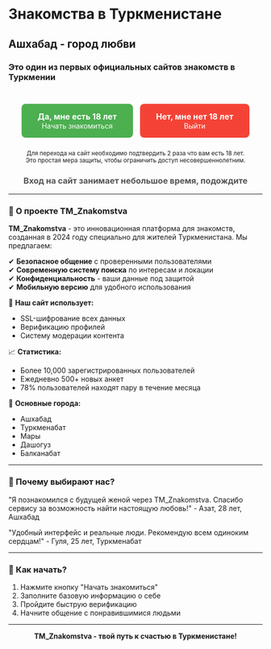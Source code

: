 # Знакомства в Туркменистане  
## Ашхабад - город любви  

### Это один из первых официальных сайтов знакомств в Туркмении  

<div align="center">
  <br>
  <a href="https://prev.affomelody.com/click?pid=113214&offer_id=25" style="display: inline-block; background-color: #4CAF50; color: white; padding: 15px 32px; text-align: center; text-decoration: none; font-size: 16px; margin: 10px 5px; cursor: pointer; border-radius: 8px; font-weight: bold;">
    Да, мне есть 18 лет<br>
    <span style="font-size: 14px; font-weight: normal;">Начать знакомиться</span>
  </a>

  <a href="#" style="display: inline-block; background-color: #f44336; color: white; padding: 15px 32px; text-align: center; text-decoration: none; font-size: 16px; margin: 10px 5px; cursor: pointer; border-radius: 8px; font-weight: bold;">
    Нет, мне нет 18 лет<br>
    <span style="font-size: 14px; font-weight: normal;">Выйти</span>
  </a>
  <br>
</div>

<p align="center">
  <small>Для перехода на сайт необходимо подтвердить 2 раза что вам есть 18 лет.<br>Это простая мера защиты, чтобы ограничить доступ несовершеннолетним.</small>
</p>

<h3 align="center" style="color: #555;">Вход на сайт занимает небольшое время, подождите</h3>

---

### 🚀 О проекте TM_Znakomstva

**TM_Znakomstva** - это инновационная платформа для знакомств, созданная в 2024 году специально для жителей Туркменистана. Мы предлагаем:

✔ **Безопасное общение** с проверенными пользователями  
✔ **Современную систему поиска** по интересам и локации  
✔ **Конфиденциальность** - ваши данные под защитой  
✔ **Мобильную версию** для удобного использования  

🔐 **Наш сайт использует:**  
- SSL-шифрование всех данных  
- Верификацию профилей  
- Систему модерации контента  

📈 **Статистика:**  
- Более 10,000 зарегистрированных пользователей  
- Ежедневно 500+ новых анкет  
- 78% пользователей находят пару в течение месяца  

📍 **Основные города:**  
- Ашхабад  
- Туркменабат  
- Мары  
- Дашогуз  
- Балканабат  

---

### 💌 Почему выбирают нас?

"Я познакомился с будущей женой через TM_Znakomstva. Спасибо сервису за возможность найти настоящую любовь!" - Азат, 28 лет, Ашхабад

"Удобный интерфейс и реальные люди. Рекомендую всем одиноким сердцам!" - Гуля, 25 лет, Туркменабат

---

### 📱 Как начать?

1. Нажмите кнопку "Начать знакомиться"
2. Заполните базовую информацию о себе
3. Пройдите быструю верификацию
4. Начните общение с понравившимися людьми

---

<p align="center">
  <strong>TM_Znakomstva - твой путь к счастью в Туркменистане!</strong>
</p>
